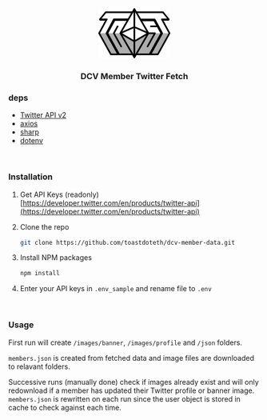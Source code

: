 <div align="center">
  <a href="https://twitter.com/intocryptoast">
    <img src="./toast_logo.png" alt="Logo" height="100">
  </a>
<h3>DCV Member Twitter Fetch</h3>
</div>

### deps

* [Twitter API v2](https://www.npmjs.com/package/twitter-api-v2)
* [axios](https://www.npmjs.com/package/axios)
* [sharp](https://www.npmjs.com/package/sharp)
* [dotenv](https://www.npmjs.com/package/dotenv)

<br>

### Installation

1. Get API Keys (readonly)  [https://developer.twitter.com/en/products/twitter-api](https://developer.twitter.com/en/products/twitter-api)

2. Clone the repo
   ```sh
   git clone https://github.com/toastdoteth/dcv-member-data.git
   ```
3. Install NPM packages
   ```sh
   npm install
   ```
4. Enter your API keys in `.env_sample` and rename file to `.env`

<br>

### Usage

First run will create `/images/banner`, `/images/profile` and `/json` folders.

`members.json` is created from fetched data and image files are downloaded to relavant folders.

Successive runs (manually done) check if images already exist and will only redownload if a member has updated their Twitter profile or banner image. `members.json` is rewritten on each run since the user object is stored in cache to check against each time.
